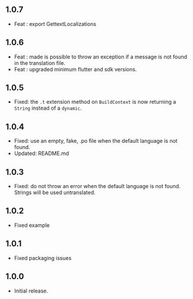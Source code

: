 ## 1.0.7

* Feat : export GettextLocalizations

## 1.0.6

* Feat : made is possible to throw an exception if a message is not found in the translation file.
* Feat : upgraded minimum flutter and sdk versions.

## 1.0.5

* Fixed: the `.t` extension method on `BuildContext` is now returning a `String` instead of a `dynamic`.

## 1.0.4

* Fixed: use an empty, fake, .po file when the default language is not found.
* Updated: README.md

## 1.0.3

* Fixed: do not throw an error when the default language is not found. Strings will be used untranslated.

## 1.0.2

* Fixed example

## 1.0.1

* Fixed packaging issues

## 1.0.0

* Initial release.


